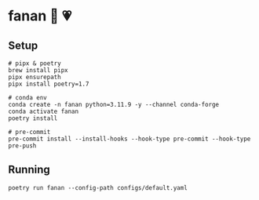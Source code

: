 # fanan 🎨 💗


## Setup
```shell
# pipx & poetry
brew install pipx
pipx ensurepath
pipx install poetry=1.7

# conda env
conda create -n fanan python=3.11.9 -y --channel conda-forge
conda activate fanan
poetry install

# pre-commit
pre-commit install --install-hooks --hook-type pre-commit --hook-type pre-push
```


## Running

```shell
poetry run fanan --config-path configs/default.yaml
```
